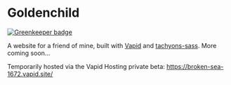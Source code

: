 # Goldenchild

[![Greenkeeper badge](https://badges.greenkeeper.io/pschfr/goldenchild.svg)](https://greenkeeper.io/)

A website for a friend of mine, built with [Vapid](https://www.vapid.com/) and [tachyons-sass](https://github.com/tachyons-css/tachyons-sass). More coming soon...

Temporarily hosted via the Vapid Hosting private beta: https://broken-sea-1672.vapid.site/
